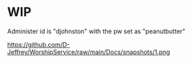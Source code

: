 # WIP

Administer id is "djohnston" with the pw set as "peanutbutter"

https://github.com/D-Jeffrey/WorshipService/raw/main/Docs/snapshots/1.png
